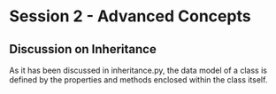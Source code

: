 # Session 2 - Advanced Concepts

## Discussion on Inheritance

As it has been discussed in inheritance.py,
the data model of a class is defined by the properties and methods enclosed within the class itself.
